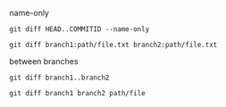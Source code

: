 
name-only

```
git diff HEAD..COMMITID --name-only
```

```
git diff branch1:path/file.txt branch2:path/file.txt
```

between branches
```
git diff branch1..branch2
```

```
git diff branch1 branch2 path/file
```
